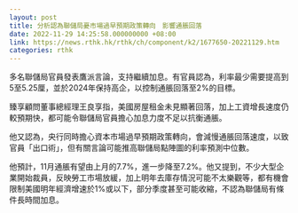 ```yaml
---
layout: post
title: 分析認為聯儲局憂市場過早預期政策轉向　影響通脹回落
date: 2022-11-29 14:25:58.000000000 +08:00
link: https://news.rthk.hk/rthk/ch/component/k2/1677650-20221129.htm
categories: rthk
---
```


多名聯儲局官員發表鷹派言論，支持繼續加息。有官員認為，利率最少需要提高到5至5.25厘，並於2024年保持高企，以控制通脹回落至2%的目標。

臻享顧問董事總經理王良享指，美國房屋租金未見顯著回落，加上工資增長速度仍較預期快，都可能令聯儲局官員擔心加息力度不足以抗衡通脹。

他又認為，央行同時擔心資本市場過早預期政策轉向，會減慢通脹回落速度，以致官員「出口術」，但有關言論可能推高聯儲局點陣圖的利率預測中位數。

他預計，11月通脹有望由上月的7.7%，進一步降至7.2%。他又提到，不少大型企業開始裁員，反映勞工市場放緩，加上明年去庫存情況可能不太樂觀等，都有機會限制美國明年經濟增速於1%或以下，部分季度甚至可能收縮，不認為聯儲局有條件長時間加息。
